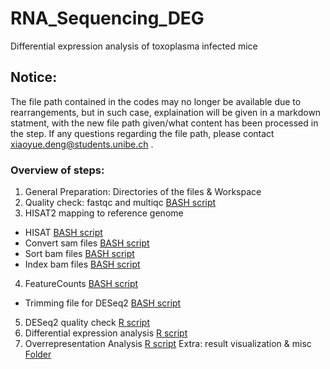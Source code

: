 # RNA_Sequencing_DEG


Differential expression analysis of toxoplasma infected mice

## Notice:

The file path contained in the codes may no longer be available due to rearrangements, but in such case, explaination will be given in a markdown statment, with the new file path given/what content has been processed in the step. If any questions regarding the file path, please contact xiaoyue.deng@students.unibe.ch . 

### Overview of steps:

1. General Preparation: Directories of the files & Workspace
2. Quality check: fastqc and multiqc [BASH script](https://github.com/XiaoyueLenax/RNA_Sequencing_DEG/blob/main/2_Quality_Check)
3. HISAT2 mapping to reference genome 
  - HISAT [BASH script](https://github.com/XiaoyueLenax/RNA_Sequencing_DEG/blob/main/3_Mapping_HISAT2)
  - Convert sam files [BASH script](https://github.com/XiaoyueLenax/RNA_Sequencing_DEG/blob/main/3_Mapping_Sam_to_Bam)
  - Sort bam files [BASH script](https://github.com/XiaoyueLenax/RNA_Sequencing_DEG/blob/main/3_Mapping_Sorting%20Bam%20Files)
  - Index bam files [BASH script](https://github.com/XiaoyueLenax/RNA_Sequencing_DEG/blob/main/3_Mapping_Indexing)
4. FeatureCounts [BASH script](https://github.com/XiaoyueLenax/RNA_Sequencing_DEG/blob/main/4_FeatureCounts)
  - Trimming file for DESeq2 [BASH script](https://github.com/XiaoyueLenax/RNA_Sequencing_DEG/blob/main/4.2_FeatureCounts_Trimming%20output)
5. DESeq2 quality check [R script](https://github.com/XiaoyueLenax/RNA_Sequencing_DEG/blob/main/5-7_R%20scripts)
6. Differential expression analysis [R script](https://github.com/XiaoyueLenax/RNA_Sequencing_DEG/blob/main/5-7_R%20scripts) 
7. Overrepresentation Analysis [R script](https://github.com/XiaoyueLenax/RNA_Sequencing_DEG/blob/main/5-7_R%20scripts)
Extra: result visualization & misc [Folder](https://github.com/XiaoyueLenax/RNA_Sequencing_DEG/tree/main/Images)
